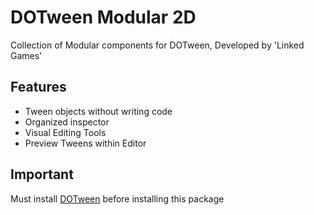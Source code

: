 # DOTween Modular 2D
Collection of Modular components for DOTween, Developed by 'Linked Games'

## Features
- Tween objects without writing code
- Organized inspector
- Visual Editing Tools
- Preview Tweens within Editor

## Important
Must install [DOTween](https://assetstore.unity.com/packages/tools/animation/dotween-hotween-v2-27676) before installing this package